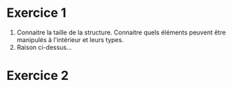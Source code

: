 # Exercice 1
1. Connaitre la taille de la structure. Connaitre quels éléments peuvent être manipulés à l'intérieur et leurs types.
2. Raison ci-dessus...

# Exercice 2
